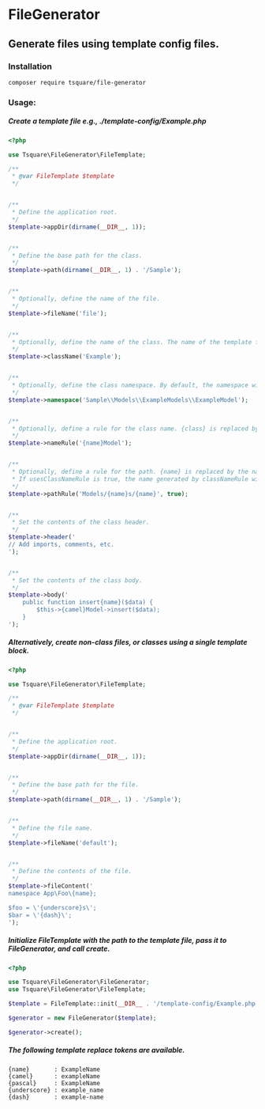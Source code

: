 # FileGenerator

## Generate files using template config files.

### Installation
`composer require tsquare/file-generator`

### Usage:

##### Create a template file e.g., ./template-config/Example.php
```php
<?php

use Tsquare\FileGenerator\FileTemplate;

/**
 * @var FileTemplate $template
 */


/**
 * Define the application root.
 */
$template->appDir(dirname(__DIR__, 1));


/**
 * Define the base path for the class.
 */
$template->path(dirname(__DIR__, 1) . '/Sample');


/**
 * Optionally, define the name of the file.
 */
$template->fileName('file');


/**
 * Optionally, define the name of the class. The name of the template file will be used if not specified.
 */
$template->className('Example');


/**
 * Optionally, define the class namespace. By default, the namespace will emulate the directory structure.
 */
$template->namespace('Sample\\Models\\ExampleModels\\ExampleModel');


/**
 * Optionally, define a rule for the class name. {class} is replaced by the class name.
 */
$template->nameRule('{name}Model');


/**
 * Optionally, define a rule for the path. {name} is replaced by the name specified on command (Example) or the defined className.
 * If usesClassNameRule is true, the name generated by classNameRule will be used instead.
 */
$template->pathRule('Models/{name}s/{name}', true);


/**
 * Set the contents of the class header.
 */
$template->header('
// Add imports, comments, etc.
');


/**
 * Set the contents of the class body.
 */
$template->body('
    public function insert{name}($data) {
        $this->{camel}Model->insert($data);
    }
');
```

##### Alternatively, create non-class files, or classes using a single template block.
```php
<?php

use Tsquare\FileGenerator\FileTemplate;

/**
 * @var FileTemplate $template
 */


/**
 * Define the application root.
 */
$template->appDir(dirname(__DIR__, 1));


/**
 * Define the base path for the file.
 */
$template->path(dirname(__DIR__, 1) . '/Sample');


/**
 * Define the file name.
 */
$template->fileName('default');


/**
 * Define the contents of the file.
 */
$template->fileContent('
namespace App\Foo\{name};

$foo = \'{underscore}s\';
$bar = \'{dash}\';
');
```

##### Initialize FileTemplate with the path to the template file, pass it to FileGenerator, and call create.
```php
<?php

use Tsquare\FileGenerator\FileGenerator;
use Tsquare\FileGenerator\FileTemplate;

$template = FileTemplate::init(__DIR__ . '/template-config/Example.php');

$generator = new FileGenerator($template);

$generator->create();
```

##### The following template replace tokens are available.
```
{name}       : ExampleName
{camel}      : exampleName
{pascal}     : ExampleName
{underscore} : example_name
{dash}       : example-name
```
